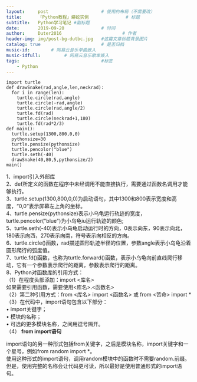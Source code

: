 ```yaml
---
layout:     post   				    # 使用的布局（不需要改）
title:      「Python教程」蟒蛇实例				# 标题 
subtitle:   Python学习笔记 #副标题
date:       2019-09-20 				# 时间
author:     Duter2016 						# 作者
header-img: img/post-bg-dutbc.jpg 	#这篇文章标题背景图片
catalog: true 						# 是否归档
music-id:        # 网易云音乐单曲嵌入
music-idfull:         # 网易云音乐歌单嵌入
tags:								#标签
    - Python
---
```


```
import turtle
def drawSnake(rad,angle,len,neckrad):
  for i in range(len):
    turtle.circle(rad,angle)
    turtle.circle(-rad,angle)
    turtle.circle(rad,angle/2)
    turtle.fd(rad)
    turtle.circle(neckrad+1,180)
    turtle.fd(rad*2/3)
def main():
  turtle.setup(1300,800,0,0)
  pythonsize=30
  turtle.pensize(pythonsize)
  turtle.pencolor("blue")
  turtle.seth(-40)
  drawSnake(40,80,5,pythonsize/2)
main()
```

1、import引入外部库  
2、def所定义的函数在程序中未经调用不能直接执行，需要通过函数名调用才能够执行。  
3、turtle.setup(1300,800,0,0)为启动语句，其中1300和800表示宽度和高度，“0,0”表示屏幕左上角的坐标。  
4、turtle.pensize(pythonsize)表示小乌龟运行轨迹的宽度， turtle.pencolor("blue")为小乌龟iu运行轨迹的颜色;  
5、turtle.seth(-40)表示小乌龟启动运行时的方向，0表示向东，90表示向北，180表示向西，270表示向南，符号表示向相反的方向。  
6、turtle.circle()函数，rad描述圆形轨迹半径的位置，参数angle表示小乌龟沿着圆形爬行的弧度值。  
7、turtle.fd()函数，也称为turtle.forward()函数，表示小乌龟向前直线爬行移动，它有一个参数表示爬行的距离，参数表示爬行的距离。  
8、Python对函数库的引用方式：  
（1）在程度头部添加：import <库名>  
如果需要引用函数，需要使用<库名>.<函数名>  
（2）第二种引用方式：from <库名> import <函数名> 或 from <苦命> import *  
（3）在代码中，import语句包含以下部分：  
• import关键字；  
• 模块的名称；  
• 可选的更多模块名称，之间用逗号隔开。  
（4）
**from import语句**

import语句的另一种形式包括from关键字，之后是模块名称，import关键字和一个星号，例如from random import *。  
使用这种形式的import语句，调用random模块中的函数时不需要random.前缀。但是，使用完整的名称会让代码更可读，所以最好是使用普通形式的import语句。
